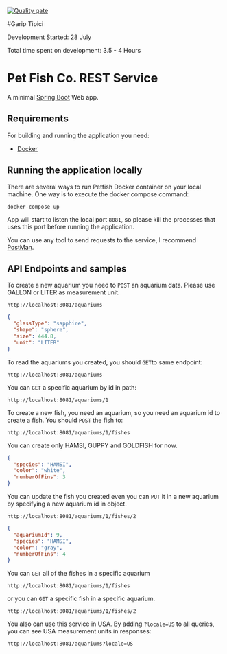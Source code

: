 [![Quality gate](https://sonarcloud.io/api/project_badges/quality_gate?project=gariptipici_petfish)](https://sonarcloud.io/dashboard?id=gariptipici_petfish)

#Garip Tipici 

Development Started: 28 July

Total time spent on development: 3.5 - 4 Hours

# Pet Fish Co. REST Service


A minimal [Spring Boot](http://projects.spring.io/spring-boot/) Web app.

## Requirements

For building and running the application you need:

- [Docker](https://www.docker.com/products/docker-desktop)

## Running the application locally

There are several ways to run Petfish Docker container on your local machine. One way is to execute the docker compose command:

```shell
docker-compose up  
```
App will start to listen the local port `8081`, so please kill the processes that uses this port  before running the application.

You can use any tool to send requests to the service, I recommend [PostMan](https://www.postman.com).

## API Endpoints and samples

To create a new aquarium you need to `POST` an aquarium data. Please use GALLON or LITER as measurement unit. 

```shell
http://localhost:8081/aquariums
```

```json
{
  "glassType": "sapphire",
  "shape": "sphere",
  "size": 444.8,
  "unit": "LITER"
}
```

To read the aquariums you created, you should `GET`to same endpoint:

```shell
http://localhost:8081/aquariums
```

You can `GET` a specific aquarium by id in path:

```shell
http://localhost:8081/aquariums/1
```

To create a new fish, you need an aquarium, so you need an aquarium id to create a fish. 
You should `POST` the fish to:

```shell
http://localhost:8081/aquariums/1/fishes
```
You can create only HAMSI, GUPPY and GOLDFISH for now.
```json
{
  "species": "HAMSI",
  "color": "white",
  "numberOfFins": 3
}
```

You can update the fish you created even you can `PUT` it in a new aquarium by specifying a new aquarium id in object.
```shell
http://localhost:8081/aquariums/1/fishes/2
```
```json
{
  "aquariumId": 9,
  "species": "HAMSI",
  "color": "gray",
  "numberOfFins": 4
}
```

You can `GET` all of the fishes in a specific aquarium

```shell
http://localhost:8081/aquariums/1/fishes
```

or you can `GET` a specific fish in a specific aquarium.

```shell
http://localhost:8081/aquariums/1/fishes/2
```

You also can use this service in USA. By adding `?locale=US` to all queries, you can see USA measurement units in responses:

```shell
http://localhost:8081/aquariums?locale=US
```

